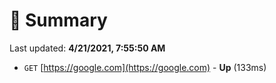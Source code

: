 # 📖 Summary
Last updated: **4/21/2021, 7:55:50 AM**

- `GET` [https://google.com](https://google.com) - **Up** (133ms)
